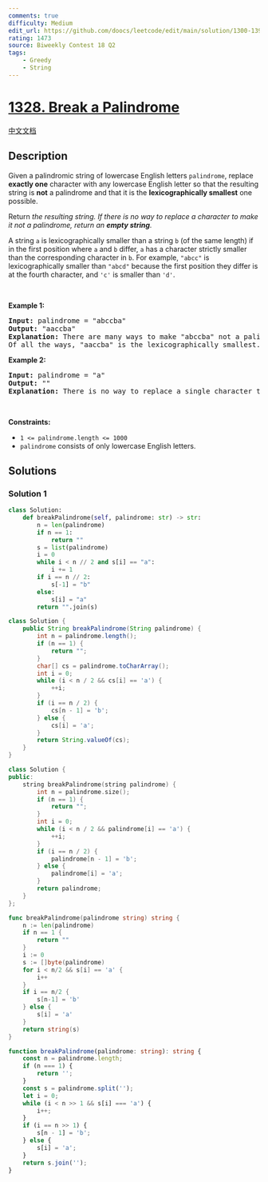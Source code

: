 ```yaml
---
comments: true
difficulty: Medium
edit_url: https://github.com/doocs/leetcode/edit/main/solution/1300-1399/1328.Break%20a%20Palindrome/README_EN.md
rating: 1473
source: Biweekly Contest 18 Q2
tags:
    - Greedy
    - String
---
```


<!-- problem:start -->

# [1328. Break a Palindrome](https://leetcode.com/problems/break-a-palindrome)

[中文文档](/solution/1300-1399/1328.Break%20a%20Palindrome/README.md)

## Description

<!-- description:start -->

<p>Given a palindromic string of lowercase English letters <code>palindrome</code>, replace <strong>exactly one</strong> character with any lowercase English letter so that the resulting string is <strong>not</strong> a palindrome and that it is the <strong>lexicographically smallest</strong> one possible.</p>

<p>Return <em>the resulting string. If there is no way to replace a character to make it not a palindrome, return an <strong>empty string</strong>.</em></p>

<p>A string <code>a</code> is lexicographically smaller than a string <code>b</code> (of the same length) if in the first position where <code>a</code> and <code>b</code> differ, <code>a</code> has a character strictly smaller than the corresponding character in <code>b</code>. For example, <code>&quot;abcc&quot;</code> is lexicographically smaller than <code>&quot;abcd&quot;</code> because the first position they differ is at the fourth character, and <code>&#39;c&#39;</code> is smaller than <code>&#39;d&#39;</code>.</p>

<p>&nbsp;</p>
<p><strong class="example">Example 1:</strong></p>

<pre>
<strong>Input:</strong> palindrome = &quot;abccba&quot;
<strong>Output:</strong> &quot;aaccba&quot;
<strong>Explanation:</strong> There are many ways to make &quot;abccba&quot; not a palindrome, such as &quot;<u>z</u>bccba&quot;, &quot;a<u>a</u>ccba&quot;, and &quot;ab<u>a</u>cba&quot;.
Of all the ways, &quot;aaccba&quot; is the lexicographically smallest.
</pre>

<p><strong class="example">Example 2:</strong></p>

<pre>
<strong>Input:</strong> palindrome = &quot;a&quot;
<strong>Output:</strong> &quot;&quot;
<strong>Explanation:</strong> There is no way to replace a single character to make &quot;a&quot; not a palindrome, so return an empty string.
</pre>

<p>&nbsp;</p>
<p><strong>Constraints:</strong></p>

<ul>
	<li><code>1 &lt;= palindrome.length &lt;= 1000</code></li>
	<li><code>palindrome</code> consists of only lowercase English letters.</li>
</ul>

<!-- description:end -->

## Solutions

<!-- solution:start -->

### Solution 1

<!-- tabs:start -->

```python
class Solution:
    def breakPalindrome(self, palindrome: str) -> str:
        n = len(palindrome)
        if n == 1:
            return ""
        s = list(palindrome)
        i = 0
        while i < n // 2 and s[i] == "a":
            i += 1
        if i == n // 2:
            s[-1] = "b"
        else:
            s[i] = "a"
        return "".join(s)
```

```java
class Solution {
    public String breakPalindrome(String palindrome) {
        int n = palindrome.length();
        if (n == 1) {
            return "";
        }
        char[] cs = palindrome.toCharArray();
        int i = 0;
        while (i < n / 2 && cs[i] == 'a') {
            ++i;
        }
        if (i == n / 2) {
            cs[n - 1] = 'b';
        } else {
            cs[i] = 'a';
        }
        return String.valueOf(cs);
    }
}
```

```cpp
class Solution {
public:
    string breakPalindrome(string palindrome) {
        int n = palindrome.size();
        if (n == 1) {
            return "";
        }
        int i = 0;
        while (i < n / 2 && palindrome[i] == 'a') {
            ++i;
        }
        if (i == n / 2) {
            palindrome[n - 1] = 'b';
        } else {
            palindrome[i] = 'a';
        }
        return palindrome;
    }
};
```

```go
func breakPalindrome(palindrome string) string {
	n := len(palindrome)
	if n == 1 {
		return ""
	}
	i := 0
	s := []byte(palindrome)
	for i < n/2 && s[i] == 'a' {
		i++
	}
	if i == n/2 {
		s[n-1] = 'b'
	} else {
		s[i] = 'a'
	}
	return string(s)
}
```

```ts
function breakPalindrome(palindrome: string): string {
    const n = palindrome.length;
    if (n === 1) {
        return '';
    }
    const s = palindrome.split('');
    let i = 0;
    while (i < n >> 1 && s[i] === 'a') {
        i++;
    }
    if (i == n >> 1) {
        s[n - 1] = 'b';
    } else {
        s[i] = 'a';
    }
    return s.join('');
}
```

<!-- tabs:end -->

<!-- solution:end -->

<!-- problem:end -->
